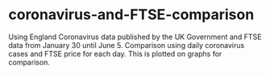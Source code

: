 # coronavirus-and-FTSE-comparison
Using England Coronavirus data published by the UK Government and FTSE data from January 30 until June 5.
Comparison using daily coronavirus cases and FTSE price for each day.
This is plotted on graphs for comparison.

